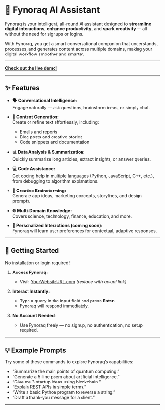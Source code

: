 # 🧠 Fynoraq AI Assistant  

Fynoraq is your intelligent, all-round AI assistant designed to **streamline digital interactions**, **enhance productivity**, and **spark creativity** — all without the need for signups or logins.

With Fynoraq, you get a smart conversational companion that understands, processes, and generates content across multiple domains, making your digital workflow smoother and smarter.

---

[**Check out the live demo!**](https://fynoraq-ai.onrender.com)

---

## ✨ Features  

- **🗣️ Conversational Intelligence:**  
  Engage naturally — ask questions, brainstorm ideas, or simply chat.

- **🧾 Content Generation:**  
  Create or refine text effortlessly, including:  
  - Emails and reports  
  - Blog posts and creative stories  
  - Code snippets and documentation  

- **📊 Data Analysis & Summarization:**  
  Quickly summarize long articles, extract insights, or answer queries.

- **💻 Code Assistance:**  
  Get coding help in multiple languages (Python, JavaScript, C++, etc.), from debugging to algorithm explanations.

- **🎨 Creative Brainstorming:**  
  Generate app ideas, marketing concepts, storylines, and design prompts.

- **🌐 Multi-Domain Knowledge:**  
  Covers science, technology, finance, education, and more.

- **🧠 Personalized Interactions (coming soon):**  
  Fynoraq will learn user preferences for contextual, adaptive responses.

---

## 🚀 Getting Started  

No installation or login required!  

1. **Access Fynoraq:**  
   - Visit: [YourWebsiteURL.com](#) *(replace with actual link)*  
    

2. **Interact Instantly:**  
   - Type a query in the input field and press **Enter**.  
   - Fynoraq will respond immediately.  

3. **No Account Needed:**  
   - Use Fynoraq freely — no signup, no authentication, no setup required.

---

## 💡 Example Prompts  

Try some of these commands to explore Fynoraq’s capabilities:

- “Summarize the main points of quantum computing.”  
- “Generate a 5-line poem about artificial intelligence.”  
- “Give me 3 startup ideas using blockchain.”  
- “Explain REST APIs in simple terms.”  
- “Write a basic Python program to reverse a string.”  
- “Draft a thank-you message for a client.”  

---


